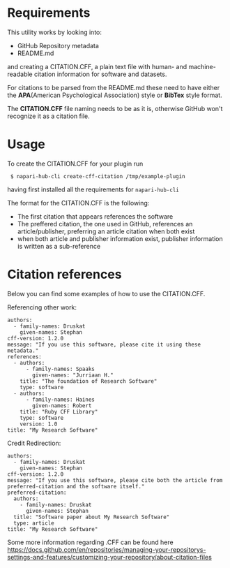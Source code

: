 # Requirements

This utility works by looking into:
- GitHub Repository metadata 
- README.md

and creating a CITATION.CFF, a plain text file with human- and machine-readable citation information for software and datasets.


For citations to be parsed from the README.md these need to have either the **APA**(American Psychological Association) style or **BibTex** style format.


The **CITATION.CFF** file naming needs to be as it is, otherwise GitHub won't recognize it as a citation file.


# Usage

To create the CITATION.CFF for your plugin run

```
 $ napari-hub-cli create-cff-citation /tmp/example-plugin 
```
having first installed all the requirements for ```napari-hub-cli```


The format for the CITATION.CFF is the following:
- The first citation that appears references the software
- The preffered citation, the one used in GitHub, references an article/publisher, preferring an article citation when both exist
- when both article and publisher information exist, publisher information is written as a sub-reference


# Citation references

Below you can find some examples of how to use the CITATION.CFF.

Referencing other work:
```
authors:
  - family-names: Druskat
    given-names: Stephan
cff-version: 1.2.0
message: "If you use this software, please cite it using these metadata."
references:
  - authors:
      - family-names: Spaaks
        given-names: "Jurriaan H."
    title: "The foundation of Research Software"
    type: software
  - authors:
      - family-names: Haines
        given-names: Robert
    title: "Ruby CFF Library"
    type: software
    version: 1.0
title: "My Research Software"
```

Credit Redirection:

```
authors:
  - family-names: Druskat
    given-names: Stephan
cff-version: 1.2.0
message: "If you use this software, please cite both the article from preferred-citation and the software itself."
preferred-citation:
  authors:
    - family-names: Druskat
      given-names: Stephan
  title: "Software paper about My Research Software"
  type: article
title: "My Research Software"
```

Some more information regarding .CFF can be found here https://docs.github.com/en/repositories/managing-your-repositorys-settings-and-features/customizing-your-repository/about-citation-files 

